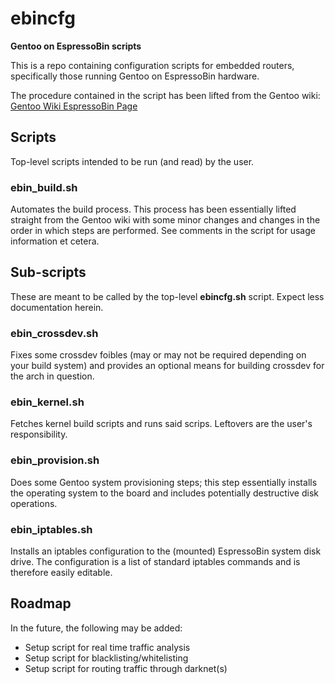 # ebincfg

**Gentoo on EspressoBin scripts**

This is a repo containing configuration
scripts for embedded routers, specifically
those running Gentoo on EspressoBin hardware.

The procedure contained in the script has been
lifted from the Gentoo wiki:
[Gentoo Wiki EspressoBin Page](https://wiki.gentoo.org/wiki/ESPRESSOBin#Fetch.2C_Configure_and_Build_the_Kernel)

## Scripts
Top-level scripts intended to be run (and read) by
the user.

### ebin_build.sh
Automates the build process.  This process has
been essentially lifted straight from the Gentoo
wiki with some minor changes and changes in
the order in which steps are performed.  See
comments in the script for usage information
et cetera.

## Sub-scripts
These are meant to be called by the top-level 
**ebincfg.sh** script.  Expect less documentation
herein.

### ebin_crossdev.sh
Fixes some crossdev foibles (may or may not be
required depending on your build system) and provides
an optional means for building crossdev for the arch
in question.

### ebin_kernel.sh
Fetches kernel build scripts and runs said scrips.
Leftovers are the user's responsibility.

### ebin_provision.sh
Does some Gentoo system provisioning steps; this step
essentially installs the operating system to the
board and includes potentially destructive disk
operations.

### ebin_iptables.sh
Installs an iptables configuration to the (mounted)
EspressoBin system disk drive.  The configuration
is a list of standard iptables commands and is 
therefore easily editable.

## Roadmap

In the future, the following may be added:

- Setup script for real time traffic analysis
- Setup script for blacklisting/whitelisting
- Setup script for routing traffic through darknet(s)
